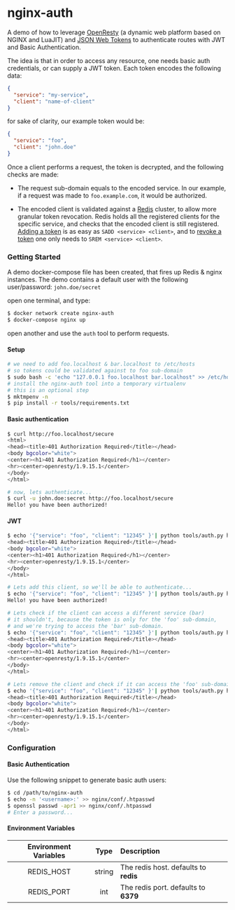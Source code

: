 nginx-auth
==========

A demo of how to leverage [OpenResty](https://openresty.org) (a dynamic web platform based on NGINX and LuaJIT) and [JSON Web Tokens](https://jwt.io/introduction) to authenticate routes with JWT and Basic Authentication.


The idea is that in order to access any resource, one needs basic auth credentials, or can supply a JWT token. Each token encodes the following data:
```json
{
  "service": "my-service",
  "client": "name-of-client"
}
```

for sake of clarity, our example token would be:

```json
{
  "service": "foo",
  "client": "john.doe"
}
```

Once a client performs a request, the token is decrypted, and the following checks are made:
- The request sub-domain equals to the encoded service. In our example, if a request was made to `foo.example.com`, it would be authorized.

- The encoded client is validated against a [Redis](http://redis.io) cluster, to allow more granular token revocation. Redis holds all the registered clients for the specific service, and checks that the encoded client is still registered. [Adding a token](http://redis.io/commands/sadd) is as easy as `SADD <service> <client>`, and to [revoke a token](http://redis.io/commands/srem) one only needs to `SREM <service> <client>`.

### Getting Started

A demo docker-compose file has been created, that fires up Redis & nginx instances.
The demo contains a default user with the following user/password: `john.doe/secret`

open one terminal, and type:
```bash
$ docker network create nginx-auth
$ docker-compose nginx up
```

open another and use the `auth` tool to perform requests.

#### Setup

```bash
# we need to add foo.localhost & bar.localhost to /etc/hosts
# so tokens could be validated against to foo sub-domain
$ sudo bash -c 'echo "127.0.0.1 foo.localhost bar.localhost" >> /etc/hosts'
# install the nginx-auth tool into a temporary virtualenv
# this is an optional step
$ mktmpenv -n
$ pip install -r tools/requirements.txt
```


#### Basic authentication

```bash
$ curl http://foo.localhost/secure
<html>
<head><title>401 Authorization Required</title></head>
<body bgcolor="white">
<center><h1>401 Authorization Required</h1></center>
<hr><center>openresty/1.9.15.1</center>
</body>
</html>

# now, lets authenticate...
$ curl -u john.doe:secret http://foo.localhost/secure
Hello! you have been authorized!
```

#### JWT

```bash
$ echo '{"service": "foo", "client": "12345" }'| python tools/auth.py http://foo.localhost/secure
<head><title>401 Authorization Required</title></head>
<body bgcolor="white">
<center><h1>401 Authorization Required</h1></center>
<hr><center>openresty/1.9.15.1</center>
</body>
</html>

# Lets add this client, so we'll be able to authenticate...
$ echo '{"service": "foo", "client": "12345" }'| python tools/auth.py http://foo.localhost/secure add
Hello! you have been authorized!

# Lets check if the client can access a different service (bar)
# it shouldn't, because the token is only for the 'foo' sub-domain,
# and we're trying to access the 'bar' sub-domain.
$ echo '{"service": "foo", "client": "12345" }'| python tools/auth.py http://bar.localhost/secure
<head><title>401 Authorization Required</title></head>
<body bgcolor="white">
<center><h1>401 Authorization Required</h1></center>
<hr><center>openresty/1.9.15.1</center>
</body>
</html>

# Lets remove the client and check if it can access the 'foo' sub-domain...
$ echo '{"service": "foo", "client": "12345" }'| python tools/auth.py http://foo.localhost/secure rem
<head><title>401 Authorization Required</title></head>
<body bgcolor="white">
<center><h1>401 Authorization Required</h1></center>
<hr><center>openresty/1.9.15.1</center>
</body>
</html>
```

### Configuration

#### Basic Authentication

Use the following snippet to generate basic auth users:
```bash
$ cd /path/to/nginx-auth
$ echo -n '<username>:' >> nginx/conf/.htpasswd
$ openssl passwd -apr1 >> nginx/conf/.htpasswd
# Enter a password...
```

#### Environment Variables

| Environment Variables         | Type   | Description                              |
|:-----------------------------:|:------:|:-----------------------------------------|
| REDIS_HOST                    | string | The redis host. defaults to **redis**    |
| REDIS_PORT                    | int    | The redis port. defaults to **6379**     |
